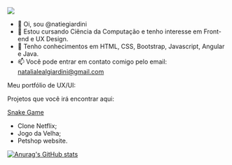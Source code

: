 <img src="https://github.com/natiegiardini/natiegiardini/blob/main/Nat%C3%A1lia.gif">


- 👋 Oi, sou @natiegiardini
- 👀 Estou cursando Ciência da Computação e tenho interesse em Front-end e UX Design.
- 🌱 Tenho conhecimentos em HTML, CSS, Bootstrap, Javascript, Angular e Java.
- 📫 Você pode entrar em contato comigo pelo email: natalialealgiardini@gmail.com

Meu portfólio de UX/UI:

Projetos que você irá encontrar aqui:

<a href="https://github.com/natiegiardini/snake-game"> Snake Game </a>
- Clone Netflix;
- Jogo da Velha;
- Petshop website.

[![Anurag's GitHub stats](https://github-readme-stats.vercel.app/api/?natiegiardini=anuraghazra)](https://github.com/anuraghazra/github-readme-stats)

